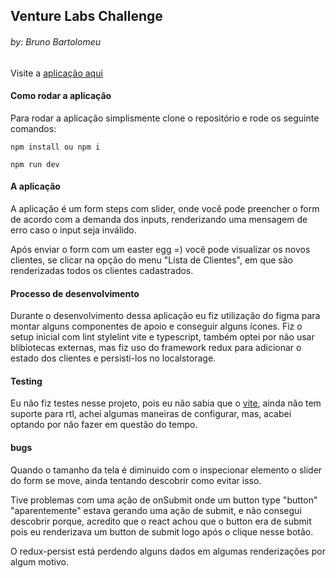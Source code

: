 ## Venture Labs Challenge
###### by: Bruno Bartolomeu

Visite a [aplicação aqui](https://venture-labs-challenge-brunocbart.vercel.app/)

#### Como rodar a aplicação

Para rodar a aplicação simplismente clone o repositório e rode os seguinte comandos:

```
npm install ou npm i
```

```
npm run dev
```

#### A aplicação

A aplicação é um form steps com slider, onde você pode preencher o form de acordo com a demanda dos inputs, renderizando uma mensagem de erro caso o input seja inválido.

Após enviar o form com um easter egg =)
você pode visualizar os novos clientes, se clicar na opção do menu "Lista de Clientes", em que são renderizadas todos os clientes cadastrados.

#### Processo de desenvolvimento

Durante o desenvolvimento dessa aplicação eu fiz utilização do figma para montar
alguns componentes de apoio e conseguir
alguns ícones.
Fiz o setup inicial com lint stylelint vite e typescript, também optei por não usar blibiotecas externas, mas fiz uso do framework redux para adicionar o estado dos clientes e persisti-los no localstorage.


#### Testing

Eu não fiz testes nesse projeto, pois eu não sabia que o [vite](https://vitejs.dev/), ainda não tem suporte para rtl, achei algumas maneiras de configurar, mas, acabei optando por não fazer em questão do tempo.


#### bugs

Quando o tamanho da tela é diminuido com o inspecionar elemento o slider do form se move, ainda tentando descobrir como evitar isso.

Tive problemas com uma ação de onSubmit onde um button type "button" "aparentemente" estava gerando uma ação de submit, e não consegui descobrir porque, acredito que o react achou que o button era de submit pois eu renderizava um button de submit logo após o clique nesse botão.

O redux-persist está perdendo alguns dados em algumas renderizações por algum motivo.
